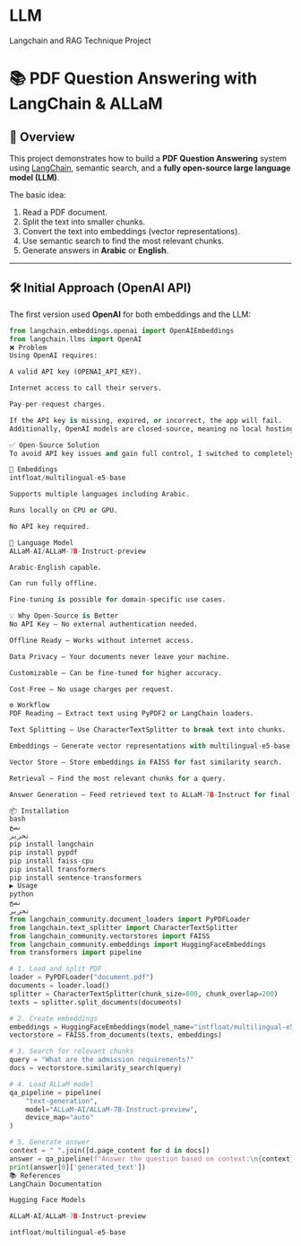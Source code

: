 # LLM
Langchain and RAG Technique Project 

# 📚 PDF Question Answering with LangChain & ALLaM

## 🚀 Overview
This project demonstrates how to build a **PDF Question Answering** system using [LangChain](https://www.langchain.com/), semantic search, and a **fully open-source large language model (LLM)**.

The basic idea:
1. Read a PDF document.
2. Split the text into smaller chunks.
3. Convert the text into embeddings (vector representations).
4. Use semantic search to find the most relevant chunks.
5. Generate answers in **Arabic** or **English**.

---

## 🛠 Initial Approach (OpenAI API)
The first version used **OpenAI** for both embeddings and the LLM:

```python
from langchain.embeddings.openai import OpenAIEmbeddings
from langchain.llms import OpenAI
❌ Problem
Using OpenAI requires:

A valid API key (OPENAI_API_KEY).

Internet access to call their servers.

Pay-per-request charges.

If the API key is missing, expired, or incorrect, the app will fail.
Additionally, OpenAI models are closed-source, meaning no local hosting or customization.

✅ Open-Source Solution
To avoid API key issues and gain full control, I switched to completely open-source models:

🔹 Embeddings
intfloat/multilingual-e5-base

Supports multiple languages including Arabic.

Runs locally on CPU or GPU.

No API key required.

🔹 Language Model
ALLaM-AI/ALLaM-7B-Instruct-preview

Arabic-English capable.

Can run fully offline.

Fine-tuning is possible for domain-specific use cases.

💡 Why Open-Source is Better
No API Key – No external authentication needed.

Offline Ready – Works without internet access.

Data Privacy – Your documents never leave your machine.

Customizable – Can be fine-tuned for higher accuracy.

Cost-Free – No usage charges per request.

⚙️ Workflow
PDF Reading – Extract text using PyPDF2 or LangChain loaders.

Text Splitting – Use CharacterTextSplitter to break text into chunks.

Embeddings – Generate vector representations with multilingual-e5-base.

Vector Store – Store embeddings in FAISS for fast similarity search.

Retrieval – Find the most relevant chunks for a query.

Answer Generation – Feed retrieved text to ALLaM-7B-Instruct for final output.

📦 Installation
bash
نسخ
تحرير
pip install langchain
pip install pypdf
pip install faiss-cpu
pip install transformers
pip install sentence-transformers
▶️ Usage
python
نسخ
تحرير
from langchain_community.document_loaders import PyPDFLoader
from langchain.text_splitter import CharacterTextSplitter
from langchain_community.vectorstores import FAISS
from langchain_community.embeddings import HuggingFaceEmbeddings
from transformers import pipeline

# 1. Load and split PDF
loader = PyPDFLoader("document.pdf")
documents = loader.load()
splitter = CharacterTextSplitter(chunk_size=800, chunk_overlap=200)
texts = splitter.split_documents(documents)

# 2. Create embeddings
embeddings = HuggingFaceEmbeddings(model_name="intfloat/multilingual-e5-base")
vectorstore = FAISS.from_documents(texts, embeddings)

# 3. Search for relevant chunks
query = "What are the admission requirements?"
docs = vectorstore.similarity_search(query)

# 4. Load ALLaM model
qa_pipeline = pipeline(
    "text-generation",
    model="ALLaM-AI/ALLaM-7B-Instruct-preview",
    device_map="auto"
)

# 5. Generate answer
context = " ".join([d.page_content for d in docs])
answer = qa_pipeline(f"Answer the question based on context:\n{context}\nQuestion: {query}")
print(answer[0]['generated_text'])
📚 References
LangChain Documentation

Hugging Face Models

ALLaM-AI/ALLaM-7B-Instruct-preview

intfloat/multilingual-e5-base
